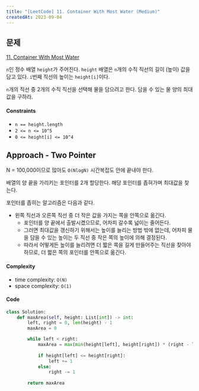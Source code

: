 ```yaml
---
title: "[LeetCode] 11. Container With Most Water (Medium)"
createdAt: 2023-09-04
---
```


## 문제
[11. Container With Most Water](https://leetcode.com/problems/container-with-most-water/description/?envType=study-plan-v2&envId=top-interview-150)

`n`인 정수 배열 `height`가 주어진다. `height` 배열은 `n`개의 수직 직선의 길이 (높이) 값을 담고 있다. `i`번째 직선의 높이는 `height[i]`이다.

`n`개의 직선 중 2개의 수직 직선을 선택해 물을 담으려고 한다. 담을 수 있는 물 양의 최대 값을 구하라.


#### Constraints
- `n == height.length`
- `2 <= n <= 10^5`
- `0 <= height[i] <= 10^4`

## Approach - Two Pointer
N = 100,000이므로 많아도 `O(NlogN)` 시간복잡도 안에 끝내야 한다.

배열의 양 끝을 가리키는 포인터를 2개 할당한다. 해당 포인터를 좁혀가며 최대값을 찾는다.

포인터를 좁히는 알고리즘은 다음과 같다.
- 왼쪽 직선과 오른쪽 직선 중 더 작은 값을 가지는 쪽을 안쪽으로 옮긴다. 
  - 포인터를 양 끝에서 출발시켰으므로, 어차피 갈수록 넓이는 줄어든다.
  - 그러면 최대값을 갱신하기 위해서는 높이를 늘리는 방법 밖에 없는데, 어차피 물을 담을 수 있는 높이는 두 직선 중 작은 쪽의 높이에 의해 결정된다. 
  - 따라서 어떻게든 높이를 늘리려면 더 짧은 쪽을 길게 만들어주는 직선을 찾아야하므로, 더 짧은 쪽의 포인터를 안쪽으로 옮긴다.

#### Complexity
- time complexity: `O(N)`
- space complexity: `O(1)`

#### Code
``` python
class Solution:
    def maxArea(self, height: List[int]) -> int:
        left, right = 0, len(height) - 1
        maxArea = 0 

        while left < right:
            maxArea = max(min(height[left], height[right]) * (right - left) , maxArea)
            
            if height[left] <= height[right]: 
                left += 1
            else:
                right -= 1
        
        return maxArea
```